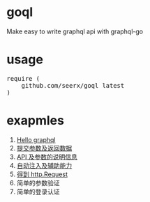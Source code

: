 # goql
Make easy to write graphql api with graphql-go

# usage
<pre>
require (
	github.com/seerx/goql latest
)
</pre>

# exapmles
<ol>
    <li><a href="https://github.com/seerx/goql/tree/master/examples/hello">Hello graphql</a></li>
    <li><a href="https://github.com/seerx/goql/tree/master/examples/submit">提交参数及返回数据</a></li>
    <li><a href="https://github.com/seerx/goql/tree/master/examples/docs">API 及参数的说明信息</a></li>
    <li><a href="https://github.com/seerx/goql/tree/master/examples/inject">自动注入及辅助能力</a></li>
    <li><a href="https://github.com/seerx/goql/tree/master/examples/http_request">得到 http.Request</a></li>
    <li>简单的参数验证</li>
    <li>简单的登录认证</li>
</ol>